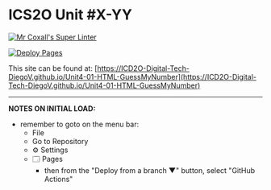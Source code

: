 # ICS2O Unit #X-YY

[![Mr Coxall's Super Linter](https://github.com/ICD2O-Digital-Tech-DiegoV/Unit4-01-HTML-GuessMyNumber/workflows/Mr%20Coxall's%20Super%20Linter/badge.svg)](https://github.com/ICD2O-Digital-Tech-DiegoV/Unit4-01-HTML-GuessMyNumber/actions)

[![Deploy Pages](https://github.com/ICD2O-Digital-Tech-DiegoV/Unit4-01-HTML-GuessMyNumber/workflows/Deploy%20Pages/badge.svg)](https://github.com/ICD2O-Digital-Tech-DiegoV/Unit4-01-HTML-GuessMyNumber/actions)

This site can be found at: [https://ICD2O-Digital-Tech-DiegoV.github.io/Unit4-01-HTML-GuessMyNumber](https://ICD2O-Digital-Tech-DiegoV.github.io/Unit4-01-HTML-GuessMyNumber)

---

**NOTES ON INITIAL LOAD:**
- remember to goto on the menu bar:
  - File
  - Go to Repository
  - ⚙ Settings
  - 🗔 Pages
    - then from the "Deploy from a branch ▼" button, select "GitHub Actions"
